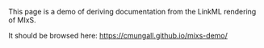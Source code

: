 This page is a demo of deriving documentation from the LinkML rendering of MIxS.

It should be browsed here: https://cmungall.github.io/mixs-demo/
